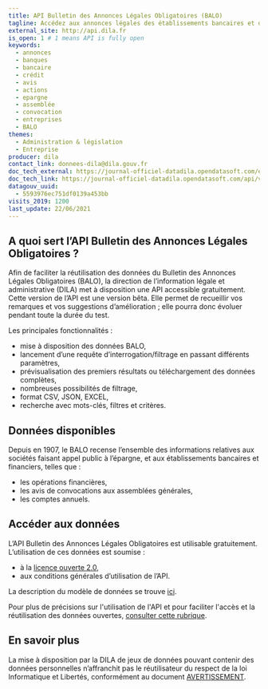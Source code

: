 ```yaml
---
title: API Bulletin des Annonces Légales Obligatoires (BALO)
tagline: Accédez aux annonces légales des établissements bancaires et des sociétés qui émettent des actions.
external_site: http://api.dila.fr
is_open: 1 # 1 means API is fully open
keywords:
  - annonces
  - banques
  - bancaire
  - crédit
  - avis
  - actions
  - epargne
  - assemblée
  - convocation
  - entreprises
  - BALO
themes:
  - Administration & législation
  - Entreprise
producer: dila
contact_link: donnees-dila@dila.gouv.fr
doc_tech_external: https://journal-officiel-datadila.opendatasoft.com/explore/dataset/balo/api/
doc_tech_link: https://journal-officiel-datadila.opendatasoft.com/api/v2/swagger.yaml
datagouv_uuid:
  - 5593976ec751df0139a453bb
visits_2019: 1200
last_update: 22/06/2021
---
```


## A quoi sert l’API Bulletin des Annonces Légales Obligatoires ?

Afin de faciliter la réutilisation des données du Bulletin des Annonces Légales Obligatoires (BALO), la direction de l’information légale et administrative (DILA) met à disposition une API accessible gratuitement.
Cette version de l’API est une version bêta. Elle permet de recueillir vos remarques et vos suggestions d’amélioration ; elle pourra donc évoluer pendant toute la durée du test.

Les principales fonctionnalités :

- mise à disposition des données BALO,
- lancement d’une requête d’interrogation/filtrage en passant différents paramètres,
- prévisualisation des premiers résultats ou téléchargement des données complètes,
- nombreuses possibilités de filtrage,
- format CSV, JSON, EXCEL,
- recherche avec mots-clés, filtres et critères.

## Données disponibles

Depuis en 1907, le BALO recense l’ensemble des informations relatives aux sociétés faisant appel public à l’épargne, et aux établissements bancaires et financiers, telles que :

- les opérations financières, 
- les avis de convocations aux assemblées générales, 
- les comptes annuels.

## Accéder aux données

L’API Bulletin des Annonces Légales Obligatoires est utilisable gratuitement. L’utilisation de ces données est soumise :

- à la [licence ouverte 2.0](https://www.etalab.gouv.fr/wp-content/uploads/2017/04/ETALAB-Licence-Ouverte-v2.0.pdf),
- aux conditions générales d’utilisation de l’API.

La description du modèle de données se trouve [ici](https://journal-officiel-datadila.opendatasoft.com/explore/dataset/balo/information/).

Pour plus de précisions sur l'utilisation de l'API et pour faciliter l'accès et la réutilisation des données ouvertes, [consulter cette rubrique](https://academy.opendatasoft.com/).

## En savoir plus

La mise à disposition par la DILA de jeux de données pouvant contenir des données personnelles n’affranchit pas le réutilisateur du respect de la loi Informatique et Libertés, conformément au document [AVERTISSEMENT](https://echanges.dila.gouv.fr/OPENDATA/AVERTISSEMENT-Donnees_a_caractere_personnel.pdf).
